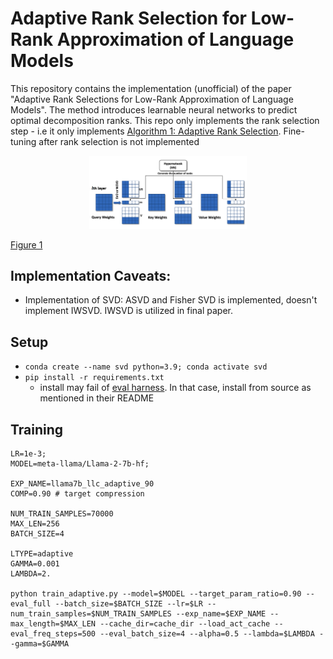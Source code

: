 # Adaptive Rank Selection for Low-Rank Approximation of Language Models
This repository contains the implementation (unofficial) of the paper "Adaptive Rank Selections for Low-Rank Approximation of Language Models". The method introduces learnable neural networks to predict optimal decomposition ranks. This repo only implements the rank selection step - i.e it only implements [Algorithm 1: Adaptive Rank Selection](https://aclanthology.org/2024.naacl-long.13.pdf). Fine-tuning after rank selection is not implemented

<p align="center">
<img src="outline.png" alt="Outline Image" width="50%" />
  <p style="font-size: 14px; color: gray;">
    <a href="https://aclanthology.org/2024.naacl-long.13.pdf">Figure 1</a>
  </p>
</p>

## Implementation Caveats:
* Implementation of SVD: ASVD and Fisher SVD is implemented, doesn't implement IWSVD. IWSVD is utilized in final paper.

## Setup
* `conda create --name svd python=3.9; conda activate svd`
* `pip install -r requirements.txt`
	* install may fail of [eval harness](https://github.com/EleutherAI/lm-evaluation-harness). In that case, install from source as mentioned in their README

## Training 

```
LR=1e-3;
MODEL=meta-llama/Llama-2-7b-hf;

EXP_NAME=llama7b_llc_adaptive_90
COMP=0.90 # target compression

NUM_TRAIN_SAMPLES=70000
MAX_LEN=256
BATCH_SIZE=4

LTYPE=adaptive
GAMMA=0.001
LAMBDA=2.

python train_adaptive.py --model=$MODEL --target_param_ratio=0.90 --eval_full --batch_size=$BATCH_SIZE --lr=$LR --num_train_samples=$NUM_TRAIN_SAMPLES --exp_name=$EXP_NAME --max_length=$MAX_LEN --cache_dir=cache_dir --load_act_cache --eval_freq_steps=500 --eval_batch_size=4 --alpha=0.5 --lambda=$LAMBDA --gamma=$GAMMA

```
